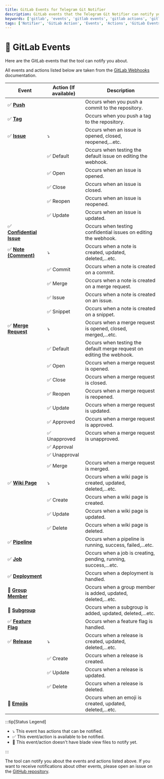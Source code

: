 ```yaml
---
title: GitLab Events for Telegram Git Notifier
description: GitLab events that the Telegram Git Notifier can notify you about. Get the list of GitLab events that the tool can notify you about. Check the list of GitLab events and actions available for the Telegram Git Notifier.
keywords: ['gitlab', 'events', 'gitlab events', 'gitlab actions', 'gitlab events for telegram git notifier', 'gitlab actions for telegram git notifier']
tags: ['Notifier', 'GitLab Action', 'Events', 'Actions', 'GitLab Events Available', 'GitLab Actions Available', 'Telegram Git Notifier GitLab Events', 'GitLab Events', 'Prologue']
---
```


<head>
  <meta name="robots" content="index,follow" />
  <meta name="author" content="CSlant" />
  <meta name="generator" content="Docusaurus" />
  <meta name="theme-color" content="#2e8555" />
  
  <link rel="canonical" href="https://docs.cslant.com/telegram-git-notifier/prologue/event-availability/gitlab" />
  
  <meta property="og:title" content="GitLab Events for Telegram Git Notifier" />
  <meta property="og:description" content="GitLab events that the Telegram Git Notifier can notify you about. Get the list of GitLab events that the tool can notify you about. Check the list of GitLab..." />
  <meta property="og:type" content="article" />
  <meta property="og:url" content="https://docs.cslant.com/telegram-git-notifier/prologue/event-availability/gitlab" />
  <meta property="og:site_name" content="Telegram Git Notifier Documentation" />
  <meta property="og:locale" content="en_US" />
  
  <meta name="twitter:card" content="summary_large_image" />
  <meta name="twitter:title" content="GitLab Events for Telegram Git Notifier" />
  <meta name="twitter:description" content="GitLab events that the Telegram Git Notifier can notify you about. Get the list of GitLab events that the tool can notify you about. Check the list of GitLab..." />
  <meta name="twitter:creator" content="@cslantofficial" />
  <meta name="twitter:site" content="@cslantofficial" />
  
  <meta name="format-detection" content="telephone=no" />
  <meta name="mobile-web-app-capable" content="yes" />
  <meta name="apple-mobile-web-app-capable" content="yes" />
  <meta name="apple-mobile-web-app-status-bar-style" content="default" />
  
  <meta property="article:published_time" content="2025-07-21T00:00:00Z" />
  <meta property="article:modified_time" content="2025-07-21T00:00:00Z" />
  <meta property="article:author" content="CSlant" />
  <meta property="article:section" content="Documentation" />
  
  </head>

# 🦊 GitLab Events

Here are the GitLab events that the tool can notify you about.

All events and actions listed below are taken from the [GitLab Webhooks](https://docs.gitlab.com/ee/user/project/integrations/webhook_events.html) documentation.

| Event                                                                                                                                  | Action (If available)         | Description                                                           |
|----------------------------------------------------------------------------------------------------------------------------------------|-------------------------------|-----------------------------------------------------------------------|
| :white_check_mark: **[Push](https://docs.gitlab.com/ee/user/project/integrations/webhook_events.html#push-events)**                    |                               | Occurs when you push a commit to the repository.                      |
| :white_check_mark: **[Tag](https://docs.gitlab.com/ee/user/project/integrations/webhook_events.html#tag-push-events)**                 |                               | Occurs when you push a tag to the repository.                         |
| :white_check_mark: **[Issue](https://docs.gitlab.com/ee/user/project/integrations/webhook_events.html#issue-events)**                  | :arrow_heading_down:          | Occurs when an issue is opened, closed, reopened,...etc.              |
|                                                                                                                                        | :white_check_mark: Default    | Occurs when testing the default issue on editing the webhook.         |
|                                                                                                                                        | :white_check_mark: Open       | Occurs when an issue is opened.                                       |
|                                                                                                                                        | :white_check_mark: Close      | Occurs when an issue is closed.                                       |
|                                                                                                                                        | :white_check_mark: Reopen     | Occurs when an issue is reopened.                                     |
|                                                                                                                                        | :white_check_mark: Update     | Occurs when an issue is updated.                                      |
| :white_check_mark: **[Confidential Issue](https://docs.gitlab.com/ee/user/project/integrations/webhook_events.html#issue-events)**     |                               | Occurs when testing confidential issues on editing the webhook.       |
| :white_check_mark: **[Note (Comment)](https://docs.gitlab.com/ee/user/project/integrations/webhook_events.html#note-events)**          | :arrow_heading_down:          | Occurs when a note is created, updated, deleted,...etc.               |
|                                                                                                                                        | :white_check_mark: Commit     | Occurs when a note is created on a commit.                            |
|                                                                                                                                        | :white_check_mark: Merge      | Occurs when a note is created on a merge request.                     |
|                                                                                                                                        | :white_check_mark: Issue      | Occurs when a note is created on an issue.                            |
|                                                                                                                                        | :white_check_mark: Snippet    | Occurs when a note is created on a snippet.                           |
| :white_check_mark: **[Merge Request](https://docs.gitlab.com/ee/user/project/integrations/webhook_events.html#merge-request-events)**  | :arrow_heading_down:          | Occurs when a merge request is opened, closed, merged,...etc.         |
|                                                                                                                                        | :white_check_mark: Default    | Occurs when testing the default merge request on editing the webhook. |
|                                                                                                                                        | :white_check_mark: Open       | Occurs when a merge request is opened.                                |
|                                                                                                                                        | :white_check_mark: Close      | Occurs when a merge request is closed.                                |
|                                                                                                                                        | :white_check_mark: Reopen     | Occurs when a merge request is reopened.                              |
|                                                                                                                                        | :white_check_mark: Update     | Occurs when a merge request is updated.                               |
|                                                                                                                                        | :white_check_mark: Approved   | Occurs when a merge request is approved.                              |
|                                                                                                                                        | :white_check_mark: Unapproved | Occurs when a merge request is unapproved.                            |
|                                                                                                                                        | :white_check_mark: Approval   |                                                                       |
|                                                                                                                                        | :white_check_mark: Unapproval |                                                                       |
|                                                                                                                                        | :white_check_mark: Merge      | Occurs when a merge request is merged.                                |
| :white_check_mark: **[Wiki Page](https://docs.gitlab.com/ee/user/project/integrations/webhook_events.html#wiki-page-events)**          | :arrow_heading_down:          | Occurs when a wiki page is created, updated, deleted,...etc.          |
|                                                                                                                                        | :white_check_mark: Create     | Occurs when a wiki page is created.                                   |
|                                                                                                                                        | :white_check_mark: Update     | Occurs when a wiki page is updated.                                   |
|                                                                                                                                        | :white_check_mark: Delete     | Occurs when a wiki page is deleted.                                   |
| :white_check_mark: **[Pipeline](https://docs.gitlab.com/ee/user/project/integrations/webhook_events.html#pipeline-events)**            |                               | Occurs when a pipeline is running, success, failed,...etc.            |
| :white_check_mark: **[Job](https://docs.gitlab.com/ee/user/project/integrations/webhook_events.html#job-events)**                      |                               | Occurs when a job is creating, pending, running, success,...etc.      |
| :white_check_mark: **[Deployment](https://docs.gitlab.com/ee/user/project/integrations/webhook_events.html#deployment-events)**        |                               | Occurs when a deployment is handled.                                  |
| :white_square_button: **[Group Member](https://docs.gitlab.com/ee/user/project/integrations/webhook_events.html#group-member-events)** |                               | Occurs when a group member is added, updated, deleted,...etc.         |
| :white_square_button: **[Subgroup](https://docs.gitlab.com/ee/user/project/integrations/webhook_events.html#subgroup-events)**         |                               | Occurs when a subgroup is added, updated, deleted,...etc.             |
| :white_check_mark: **[Feature Flag](https://docs.gitlab.com/ee/user/project/integrations/webhook_events.html#feature-flag-events)**    |                               | Occurs when a feature flag is handled.                                | 
| :white_check_mark: **[Release](https://docs.gitlab.com/ee/user/project/integrations/webhook_events.html#release-events)**              | :arrow_heading_down:          | Occurs when a release is created, updated, deleted,...etc.            |
|                                                                                                                                        | :white_check_mark: Create     | Occurs when a release is created.                                     |
|                                                                                                                                        | :white_check_mark: Update     | Occurs when a release is updated.                                     |
|                                                                                                                                        | :white_check_mark: Delete     | Occurs when a release is deleted.                                     |
| :white_square_button: **[Emojis](https://docs.gitlab.com/ee/user/project/integrations/webhook_events.html#emoji-events)**              |                               | Occurs when an emoji is created, updated, deleted,...etc.             |

:::tip[Status Legend]

- :arrow_heading_down: This event has actions that can be notified.
- :white_check_mark: This event/action is available to be notified.
- :white_square_button: This event/action doesn't have blade view files to notify yet.

:::

The tool can notify you about the events and actions listed above. If you want to receive notifications about other events, please open an issue on the [GitHub repository](https://github.com/cslant/laravel-telegram-git-notifier).
